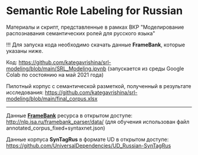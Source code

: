 # Semantic Role Labeling for Russian
Материалы и скрипт, представленные в рамках ВКР "Моделирование распознавания семантических ролей для русского языка"

!!! Для запуска кода необходимо скачать данные **FrameBank**, которые указаны ниже.

Код: <https://github.com/kategavrishina/srl-modeling/blob/main/SRL_Modeling.ipynb>
(запускается из среды Google Colab по состоянию на май 2021 года)

Пилотный корпус с семантической разметкой, полученный в результате исследования: <https://github.com/kategavrishina/srl-modeling/blob/main/final_corpus.xlsx>
____

Данные [**FrameBank**](<https://github.com/olesar/framebank>) ресурса в открытом доступе: <http://nlp.isa.ru/framebank_parser/data/> (для обучения использован файл annotated_corpus_fixed+syntaxnet.json)

Данные корпуса **SynTagRus** в формате UD в открытом доступе: <https://github.com/UniversalDependencies/UD_Russian-SynTagRus>

